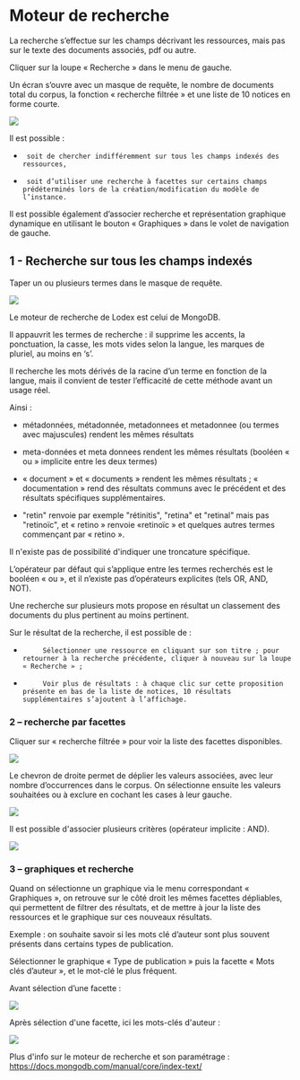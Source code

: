 # Moteur de recherche

La recherche s’effectue sur les champs décrivant les ressources, mais pas sur le texte des documents associés, pdf ou autre.

Cliquer sur la loupe « Recherche » dans le menu de gauche.

Un écran s’ouvre avec un masque de requête, le nombre de documents total du corpus, la fonction « recherche filtrée »  et une liste de 10 notices en forme courte.

![](../.gitbook/assets/image%20%284%29.png)

Il est possible :

-      soit de chercher indifféremment sur tous les champs indexés des ressources,

-      soit d’utiliser une recherche à facettes sur certains champs prédéterminés lors de la création/modification du modèle de l’instance.

Il est possible également d’associer recherche et représentation graphique dynamique en utilisant le bouton « Graphiques » dans le volet de navigation de gauche.

## 1 - Recherche sur tous les champs indexés

Taper un ou plusieurs termes dans le masque de requête.

![](../.gitbook/assets/image002.png)

  
Le moteur de recherche de Lodex est celui de MongoDB.

Il appauvrit les termes de recherche : il supprime les accents, la ponctuation, la casse, les mots vides selon la langue, les marques de pluriel, au moins en ‘s’.

Il recherche les mots dérivés de la racine d’un terme en fonction de la langue, mais il convient de tester l’efficacité de cette méthode avant un usage réel.

Ainsi :

- métadonnées, métadonnée, metadonnees et metadonnee \(ou termes avec majuscules\) rendent les mêmes résultats

- meta-données et meta donnees rendent les mêmes résultats \(booléen « ou » implicite entre les deux termes\)

- « document » et « documents » rendent les mêmes résultats ; « documentation » rend des résultats communs avec le précédent et des résultats spécifiques supplémentaires. 

- "retin" renvoie par exemple "rétinitis", "retina" et "retinal" mais pas "retinoïc", et « retino » renvoie «retinoïc » et quelques autres termes commençant par « retino ».

Il n'existe pas de possibilité d'indiquer une troncature spécifique.

L’opérateur par défaut qui s’applique entre les termes recherchés est le booléen « ou », et il n’existe pas d’opérateurs explicites \(tels OR, AND, NOT\). 

Une recherche sur plusieurs mots propose en résultat un classement des documents du plus pertinent au moins pertinent.

Sur le résultat de la recherche, il est possible de :

-          Sélectionner une ressource en cliquant sur son titre ; pour retourner à la recherche précédente, cliquer à nouveau sur la loupe « Recherche » ;

-          Voir plus de résultats : à chaque clic sur cette proposition présente en bas de la liste de notices, 10 résultats supplémentaires s’ajoutent à l’affichage.

  


### 2 – recherche par facettes

Cliquer sur « recherche filtrée » pour voir la liste des facettes disponibles.

![](../.gitbook/assets/image%20%2827%29.png)

  
Le chevron de droite permet de déplier les valeurs associées, avec leur nombre d’occurrences dans le corpus. On sélectionne ensuite les valeurs souhaitées ou à exclure en cochant les cases à leur gauche.

![](../.gitbook/assets/image%20%2815%29.png)

Il est possible d'associer plusieurs critères \(opérateur implicite : AND\).

![](../.gitbook/assets/image%20%283%29.png)

  


### 3 – graphiques et recherche

Quand on sélectionne un graphique via le menu correspondant « Graphiques », on retrouve sur le côté droit les mêmes facettes dépliables, qui permettent de filtrer des résultats, et de mettre à jour la liste des ressources et le graphique sur ces nouveaux résultats.

Exemple : on souhaite savoir si les mots clé d’auteur sont plus souvent présents dans certains types de publication.

Sélectionner le graphique « Type de publication » puis la facette « Mots clés d’auteur », et le mot-clé le plus fréquent.

Avant sélection d’une facette :

![](../.gitbook/assets/image%20%288%29.png)

Après sélection d'une facette, ici les mots-clés d'auteur :

![](../.gitbook/assets/image%20%285%29.png)

  


Plus d'info sur le moteur de recherche et son paramétrage : https://docs.mongodb.com/manual/core/index-text/

